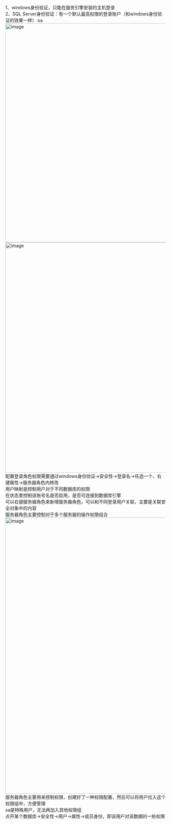 1、windows身份验证，只能在服务引擎安装的主机登录 <br>
2、SQL Server身份验证：有一个默认最高权限的登录账户（和windows身份验证的效果一样）:sa<br>
<img width="796" height="685" alt="image" src="https://github.com/user-attachments/assets/818dd980-77d7-42a5-8406-c56b0924c068" />
<img width="797" height="721" alt="image" src="https://github.com/user-attachments/assets/d9751a08-9369-4bbb-943c-a50319bc097b" /><br>
配置登录角色权限需要通过windows身份验证->安全性->登录名->任选一个，右键属性->服务器角色内修改<br>
用户映射是控制用户对于不同数据库的权限<br>
在状态里控制该账号名是否启用，是否可连接到数据库引擎<br>
可以右键服务器角色来新增服务器角色，可以和不同登录用户关联，主要是关联安全对象中的内容<br>
服务器角色主要控制对于多个服务器的操作权限组合<br>
<img width="1453" height="864" alt="image" src="https://github.com/user-attachments/assets/5f60c589-c33a-4799-8970-e9f1204e0d0f" />
服务器角色主要用来控制权限，创建好了一种权限配置，然后可以将用户拉入这个权限组中，方便管理<br>
sa是特殊用户，无法再加入其他权限组<br>
点开某个数据库->安全性->用户->属性->成员身份，即该用户对该数据的一些权限
